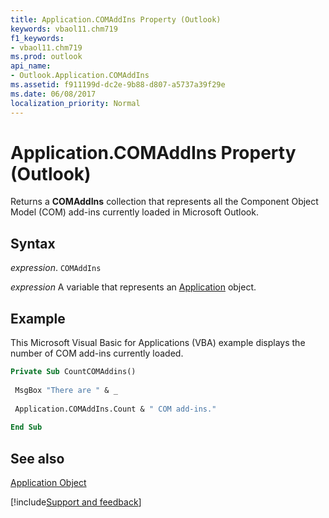 ```yaml
---
title: Application.COMAddIns Property (Outlook)
keywords: vbaol11.chm719
f1_keywords:
- vbaol11.chm719
ms.prod: outlook
api_name:
- Outlook.Application.COMAddIns
ms.assetid: f911199d-dc2e-9b88-d807-a5737a39f29e
ms.date: 06/08/2017
localization_priority: Normal
---
```



# Application.COMAddIns Property (Outlook)

Returns a  **COMAddIns** collection that represents all the Component Object Model (COM) add-ins currently loaded in Microsoft Outlook.


## Syntax

_expression_. `COMAddIns`

_expression_ A variable that represents an [Application](./Outlook.Application.md) object.


## Example

This Microsoft Visual Basic for Applications (VBA) example displays the number of COM add-ins currently loaded.


```vb
Private Sub CountCOMAddins() 
 
 MsgBox "There are " & _ 
 
 Application.COMAddIns.Count & " COM add-ins." 
 
End Sub
```


## See also


[Application Object](Outlook.Application.md)

[!include[Support and feedback](~/includes/feedback-boilerplate.md)]